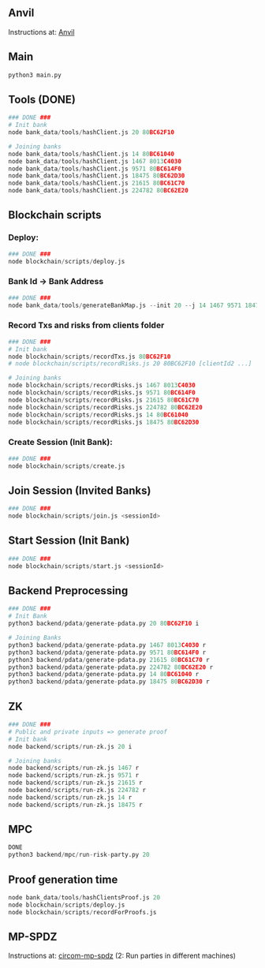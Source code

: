 ## Anvil

Instructions at: [Anvil](https://medium.com/@maria.magdalena.makeup/foundry-anvil-a-local-ethereum-node-for-development-642ca28f7892)

## Main

```python
python3 main.py
```


## Tools (DONE)

```python
### DONE ###
# Init bank
node bank_data/tools/hashClient.js 20 80BC62F10

# Joining banks
node bank_data/tools/hashClient.js 14 80BC61040
node bank_data/tools/hashClient.js 1467 8013C4030
node bank_data/tools/hashClient.js 9571 80BC614F0
node bank_data/tools/hashClient.js 18475 80BC62D30
node bank_data/tools/hashClient.js 21615 80BC61C70
node bank_data/tools/hashClient.js 224782 80BC62E20
```

## Blockchain scripts


### Deploy:

```python
### DONE ###
node blockchain/scripts/deploy.js
```
### Bank Id -> Bank Address

```python
### DONE ###
node bank_data/tools/generateBankMap.js --init 20 --j 14 1467 9571 18475 21615 224782
```

### Record Txs and risks from clients folder

```python
### DONE ###
# Init bank
node blockchain/scripts/recordTxs.js 80BC62F10
# node blockchain/scripts/recordRisks.js 20 80BC62F10 [clientId2 ...]

# Joining banks
node blockchain/scripts/recordRisks.js 1467 8013C4030
node blockchain/scripts/recordRisks.js 9571 80BC614F0
node blockchain/scripts/recordRisks.js 21615 80BC61C70
node blockchain/scripts/recordRisks.js 224782 80BC62E20
node blockchain/scripts/recordRisks.js 14 80BC61040
node blockchain/scripts/recordRisks.js 18475 80BC62D30
```



### Create Session (Init Bank):

```python
### DONE ###
node blockchain/scripts/create.js
```

## Join Session (Invited Banks)


```python
### DONE ###
node blockchain/scripts/join.js <sessionId>
```

## Start Session (Init Bank)


```python
### DONE ###
node blockchain/scripts/start.js <sessionId>
```

## Backend Preprocessing
```python
### DONE ###
# Init Bank
python3 backend/pdata/generate-pdata.py 20 80BC62F10 i

# Joining Banks
python3 backend/pdata/generate-pdata.py 1467 8013C4030 r
python3 backend/pdata/generate-pdata.py 9571 80BC614F0 r
python3 backend/pdata/generate-pdata.py 21615 80BC61C70 r
python3 backend/pdata/generate-pdata.py 224782 80BC62E20 r
python3 backend/pdata/generate-pdata.py 14 80BC61040 r
python3 backend/pdata/generate-pdata.py 18475 80BC62D30 r
```

## ZK

```python
### DONE ###
# Public and private inputs => generate proof
# Init bank
node backend/scripts/run-zk.js 20 i

# Joining banks
node backend/scripts/run-zk.js 1467 r
node backend/scripts/run-zk.js 9571 r
node backend/scripts/run-zk.js 21615 r
node backend/scripts/run-zk.js 224782 r
node backend/scripts/run-zk.js 14 r
node backend/scripts/run-zk.js 18475 r
```

## MPC 

```python
DONE
python3 backend/mpc/run-risk-party.py 20
```


## Proof generation time
```python
node bank_data/tools/hashClientsProof.js 20
node blockchain/scripts/deploy.js
node blockchain/scripts/recordForProofs.js

```


## MP-SPDZ

Instructions at: [circom-mp-spdz](https://hackmd.io/Iuu9yge4ShKBjawAcmFjvw?view) (2: Run parties in different machines)